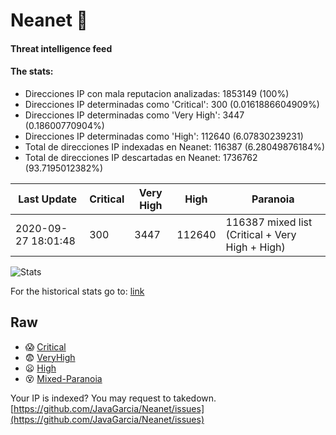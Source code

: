 # Neanet :hocho:
#### Threat intelligence feed
#### The stats:

- Direcciones IP con mala reputacion analizadas: 1853149 (100%)
- Direcciones IP determinadas como 'Critical':  300 (0.0161886604909%)
- Direcciones IP determinadas como 'Very High':  3447 (0.18600770904%)
- Direcciones IP determinadas como 'High':  112640 (6.07830239231)
- Total de direcciones IP indexadas en Neanet:  116387 (6.28049876184%)
- Total de direcciones IP descartadas en Neanet:  1736762 (93.7195012382%)

| Last Update | Critical | Very High | High | Paranoia |
| --- | --- | --- | --- | --- |
| 2020-09-27 18:01:48 | 300 | 3447 | 112640 | 116387 mixed list (Critical + Very High + High)|

![Stats](https://docs.google.com/spreadsheets/d/e/2PACX-1vSnaNMIXVabIpDJjufMlzH7poXnshF3mgd8Is1g9ytUEzVsP5my4Trn8f-xkoLLQ38xpL3HtmUexLo6/pubchart?oid=501124687&format=image)

For the historical stats go to: [link](/stats.csv)
## Raw
- :scream: [Critical](https://raw.githubusercontent.com/JavaGarcia/Neanet/master/blacklists/neanet_critical.txt)
- :fearful: [VeryHigh](https://raw.githubusercontent.com/JavaGarcia/Neanet/master/blacklists/neanet_veryHigh.txtt)
- :frowning: [High](https://raw.githubusercontent.com/JavaGarcia/Neanet/master/blacklists/neanet_high.txt)
- :dizzy_face: [Mixed-Paranoia](https://raw.githubusercontent.com/JavaGarcia/Neanet/master/blacklists/neanet_all.txt)


Your IP is indexed? You may request to takedown. [https://github.com/JavaGarcia/Neanet/issues](https://github.com/JavaGarcia/Neanet/issues)

































































































































































































































































































































































































































































































































































































































































































































































































































































































































































































































































































